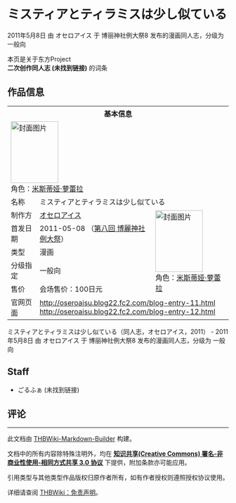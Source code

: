 # ミスティアとティラミスは少し似ている

<!-- source html: G:\repos\THBWiki-Markdown-Builder\THBWikiMarkdown\Temp\main\1\1c\ns0%3A%E3%83%9F%E3%82%B9%E3%83%86%E3%82%A3%E3%82%A2%E3%81%A8%E3%83%86%E3%82%A3%E3%83%A9%E3%83%9F%E3%82%B9%E3%81%AF%E5%B0%91%E3%81%97%E4%BC%BC%E3%81%A6%E3%81%84%E3%82%8B.html -->

2011年5月8日 由 オセロアイス 于 博丽神社例大祭8 发布的漫画同人志，分级为 一般向

本页是关于东方Project  
 **二次创作同人志 (未找到链接)** 的词条
## 作品信息

<table><tbody><tr><th colspan="3">基本信息</th></tr><tr><td class="cover-artwork-mobile" colspan="2"><a href="./文件-ミスティアとティラミスは少し似ている封面.jpg.md" class="image" title="封面图片"><img alt="封面图片" src="https://upload.thwiki.cc/thumb/7/74/%E3%83%9F%E3%82%B9%E3%83%86%E3%82%A3%E3%82%A2%E3%81%A8%E3%83%86%E3%82%A3%E3%83%A9%E3%83%9F%E3%82%B9%E3%81%AF%E5%B0%91%E3%81%97%E4%BC%BC%E3%81%A6%E3%81%84%E3%82%8B%E5%B0%81%E9%9D%A2.jpg/108px-%E3%83%9F%E3%82%B9%E3%83%86%E3%82%A3%E3%82%A2%E3%81%A8%E3%83%86%E3%82%A3%E3%83%A9%E3%83%9F%E3%82%B9%E3%81%AF%E5%B0%91%E3%81%97%E4%BC%BC%E3%81%A6%E3%81%84%E3%82%8B%E5%B0%81%E9%9D%A2.jpg" decoding="async" loading="lazy" width="108" height="140" srcset="https://upload.thwiki.cc/thumb/7/74/%E3%83%9F%E3%82%B9%E3%83%86%E3%82%A3%E3%82%A2%E3%81%A8%E3%83%86%E3%82%A3%E3%83%A9%E3%83%9F%E3%82%B9%E3%81%AF%E5%B0%91%E3%81%97%E4%BC%BC%E3%81%A6%E3%81%84%E3%82%8B%E5%B0%81%E9%9D%A2.jpg/162px-%E3%83%9F%E3%82%B9%E3%83%86%E3%82%A3%E3%82%A2%E3%81%A8%E3%83%86%E3%82%A3%E3%83%A9%E3%83%9F%E3%82%B9%E3%81%AF%E5%B0%91%E3%81%97%E4%BC%BC%E3%81%A6%E3%81%84%E3%82%8B%E5%B0%81%E9%9D%A2.jpg 1.5x, https://upload.thwiki.cc/thumb/7/74/%E3%83%9F%E3%82%B9%E3%83%86%E3%82%A3%E3%82%A2%E3%81%A8%E3%83%86%E3%82%A3%E3%83%A9%E3%83%9F%E3%82%B9%E3%81%AF%E5%B0%91%E3%81%97%E4%BC%BC%E3%81%A6%E3%81%84%E3%82%8B%E5%B0%81%E9%9D%A2.jpg/215px-%E3%83%9F%E3%82%B9%E3%83%86%E3%82%A3%E3%82%A2%E3%81%A8%E3%83%86%E3%82%A3%E3%83%A9%E3%83%9F%E3%82%B9%E3%81%AF%E5%B0%91%E3%81%97%E4%BC%BC%E3%81%A6%E3%81%84%E3%82%8B%E5%B0%81%E9%9D%A2.jpg 2x" data-file-width="1498" data-file-height="1946"></a><div class="cover-char">角色：<a href="./米斯蒂娅·萝蕾拉.md" title="米斯蒂娅·萝蕾拉">米斯蒂娅·萝蕾拉</a></div></td>
</tr><tr><td class="label">名称</td><td colspan="2"> ミスティアとティラミスは少し似ている </td></tr><tr><td class="label">制作方</td><td><a href="./オセロアイス.md" title="オセロアイス">オセロアイス</a></td><td class="cover-artwork" rowspan="5" style="min-width:140px;"><a href="./文件-ミスティアとティラミスは少し似ている封面.jpg.md" class="image" title="封面图片"><img alt="封面图片" src="https://upload.thwiki.cc/thumb/7/74/%E3%83%9F%E3%82%B9%E3%83%86%E3%82%A3%E3%82%A2%E3%81%A8%E3%83%86%E3%82%A3%E3%83%A9%E3%83%9F%E3%82%B9%E3%81%AF%E5%B0%91%E3%81%97%E4%BC%BC%E3%81%A6%E3%81%84%E3%82%8B%E5%B0%81%E9%9D%A2.jpg/108px-%E3%83%9F%E3%82%B9%E3%83%86%E3%82%A3%E3%82%A2%E3%81%A8%E3%83%86%E3%82%A3%E3%83%A9%E3%83%9F%E3%82%B9%E3%81%AF%E5%B0%91%E3%81%97%E4%BC%BC%E3%81%A6%E3%81%84%E3%82%8B%E5%B0%81%E9%9D%A2.jpg" decoding="async" loading="lazy" width="108" height="140" srcset="https://upload.thwiki.cc/thumb/7/74/%E3%83%9F%E3%82%B9%E3%83%86%E3%82%A3%E3%82%A2%E3%81%A8%E3%83%86%E3%82%A3%E3%83%A9%E3%83%9F%E3%82%B9%E3%81%AF%E5%B0%91%E3%81%97%E4%BC%BC%E3%81%A6%E3%81%84%E3%82%8B%E5%B0%81%E9%9D%A2.jpg/162px-%E3%83%9F%E3%82%B9%E3%83%86%E3%82%A3%E3%82%A2%E3%81%A8%E3%83%86%E3%82%A3%E3%83%A9%E3%83%9F%E3%82%B9%E3%81%AF%E5%B0%91%E3%81%97%E4%BC%BC%E3%81%A6%E3%81%84%E3%82%8B%E5%B0%81%E9%9D%A2.jpg 1.5x, https://upload.thwiki.cc/thumb/7/74/%E3%83%9F%E3%82%B9%E3%83%86%E3%82%A3%E3%82%A2%E3%81%A8%E3%83%86%E3%82%A3%E3%83%A9%E3%83%9F%E3%82%B9%E3%81%AF%E5%B0%91%E3%81%97%E4%BC%BC%E3%81%A6%E3%81%84%E3%82%8B%E5%B0%81%E9%9D%A2.jpg/215px-%E3%83%9F%E3%82%B9%E3%83%86%E3%82%A3%E3%82%A2%E3%81%A8%E3%83%86%E3%82%A3%E3%83%A9%E3%83%9F%E3%82%B9%E3%81%AF%E5%B0%91%E3%81%97%E4%BC%BC%E3%81%A6%E3%81%84%E3%82%8B%E5%B0%81%E9%9D%A2.jpg 2x" data-file-width="1498" data-file-height="1946"></a><div class="cover-char">角色：<a href="./米斯蒂娅·萝蕾拉.md" title="米斯蒂娅·萝蕾拉">米斯蒂娅·萝蕾拉</a></div></td>
</tr><tr><td class="label">首发日期</td><td>2011-05-08&#160;（<a href="/展会作品列表?e=%E5%8D%9A%E4%B8%BD%E7%A5%9E%E7%A4%BE%E4%BE%8B%E5%A4%A7%E7%A5%AD%238">第八回 博麗神社例大祭</a>）</td></tr><tr><td class="label">类型</td><td>漫画</td></tr><tr><td class="label">分级指定</td><td>一般向</td></tr><tr><td class="label">售价</td><td>会场售价：100日元</td></tr>
<tr><td class="label">官网页面</td><td colspan="2"><a rel="nofollow" class="external free" href="http://oseroaisu.blog22.fc2.com/blog-entry-11.html">http://oseroaisu.blog22.fc2.com/blog-entry-11.html</a><br><a rel="nofollow" class="external free" href="http://oseroaisu.blog22.fc2.com/blog-entry-12.html">http://oseroaisu.blog22.fc2.com/blog-entry-12.html</a></td></tr></tbody></table>

ミスティアとティラミスは少し似ている（同人志，オセロアイス，2011） - 2011年5月8日 由 オセロアイス 于 博丽神社例大祭8 发布的漫画同人志，分级为 一般向
## Staff
- ごるふぁ (未找到链接)

## 评论




---

此文档由 [THBWiki-Markdown-Builder](https://github.com/Delsin-Yu/THBWiki-Markdown-Builder) 构建。

文档中的所有内容除特殊注明外，均在 [**知识共享(Creative Commons) 署名-非商业性使用-相同方式共享 3.0 协议**](https://creativecommons.org/licenses/by-sa/3.0/deed.zh-hans) 下提供，附加条款亦可能应用。

引用类型与其他类型作品版权归原作者所有，如有作者授权则遵照授权协议使用。

详细请查阅 [THBWiki：免责声明](https://thbwiki.cc/THBWiki:%E5%85%8D%E8%B4%A3%E5%A3%B0%E6%98%8E)。

